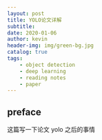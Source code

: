 ```yaml
---
layout: post
title: YOLO论文详解
subtitle: 
date: 2020-01-06
author: kevin
header-img: img/green-bg.jpg
catalog: true
tags:
    - object detection
    - deep learning
    - reading notes
    - paper
---
```




## preface 



这篇写一下论文 yolo 之后的事情


